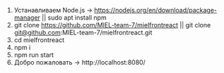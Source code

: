1. Устанавливаем Node.js -> https://nodejs.org/en/download/package-manager || sudo apt install npm
2. git clone https://github.com/MIEL-team-7/mielfrontreact || git clone git@github.com:MIEL-team-7/mielfrontreact.git
3. cd mielfrontreact
4. npm i
5. npm run start
6. Добро пожаловать -> http://localhost:8080/

